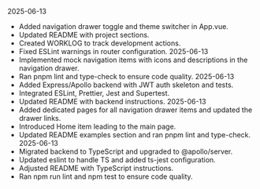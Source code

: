 2025-06-13
- Added navigation drawer toggle and theme switcher in App.vue.
- Updated README with project sections.
- Created WORKLOG to track development actions.
- Fixed ESLint warnings in router configuration.
2025-06-13
- Implemented mock navigation items with icons and descriptions in the navigation drawer.
- Ran pnpm lint and type-check to ensure code quality.
2025-06-13
- Added Express/Apollo backend with JWT auth skeleton and tests.
- Integrated ESLint, Prettier, Jest and Supertest.
- Updated README with backend instructions.
2025-06-13
- Added dedicated pages for all navigation drawer items and updated the drawer links.
- Introduced Home item leading to the main page.
- Updated README examples section and ran pnpm lint and type-check.
2025-06-13
- Migrated backend to TypeScript and upgraded to @apollo/server.
- Updated eslint to handle TS and added ts-jest configuration.
- Adjusted README with TypeScript instructions.
- Ran npm run lint and npm test to ensure code quality.

